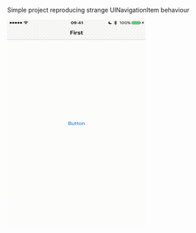 Simple project reproducing strange UINavigationItem behaviour

![](https://github.com/kirillyakimovich/UINavigationBarBug/blob/master/UINavigationBarBug.gif)
